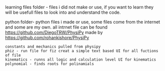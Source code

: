 learning files folder -
    files i did not make or use, if you want to learn they will be usefull files to look into and understand the code.

python folder- 
    python files i made or use, some files come from the internet and some are my own.
        all intrnet file can be found https://github.com/DiegoTRW/PhysiPy made by https://github.com/rohankishore/PhysiPy

    constants and mechanics pulled from physipy
    phiz - run file for fiz creat a simple text based UI for all fuctions of file
    kinematics - runns all logic and calculation level UI for kinematics
    polynomial - finds roots for polinamials 
